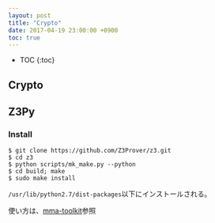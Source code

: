 ```yaml
---
layout: post
title: "Crypto"
date: 2017-04-19 23:00:00 +0900
toc: true
---
```


* TOC
{:toc}

## Crypto

## Z3Py

### Install
```
$ git clone https://github.com/Z3Prover/z3.git
$ cd z3
$ python scripts/mk_make.py --python
$ cd build; make
$ sudo make install
```
`/usr/lib/python2.7/dist-packages`以下にインストールされる。

使い方は、[mma-toolkit](https://wiki.mma.club.uec.ac.jp/CTF/Toolkit/z3py#A.2BMKQw8zC5MMgw.2FDDr-)参照


